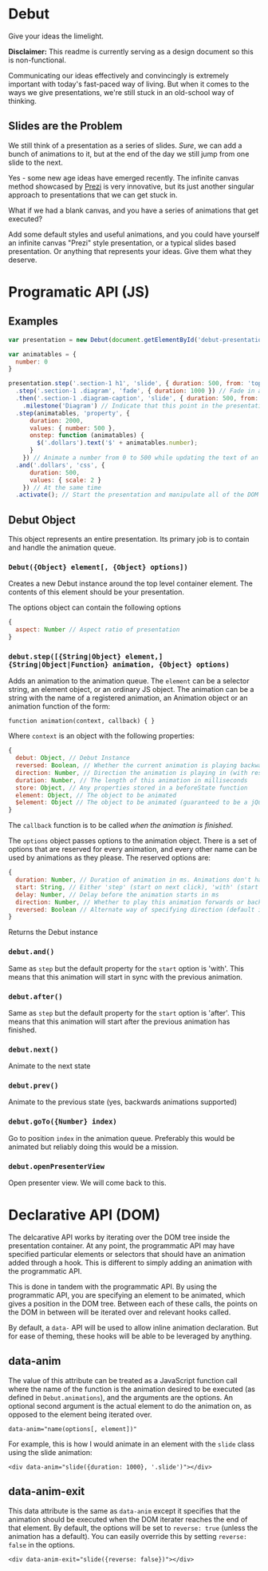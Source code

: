 Debut
=====

Give your ideas the limelight.

**Disclaimer:** This readme is currently serving as a design document so this is non-functional.

Communicating our ideas effectively and convincingly is extremely important with today's fast-paced way of living. But when it comes to the ways we give presentations, we're still stuck in an old-school way of thinking.

## Slides are the Problem

We still think of a presentation as a series of slides. *Sure*, we can add a bunch of animations to it, but at the end of the day we still jump from one slide to the next.

Yes - some new age ideas have emerged recently. The infinite canvas method showcased by [Prezi](http://prezi.com) is very innovative, but its just another singular approach to presentations that we can get stuck in.

What if we had a blank canvas, and you have a series of animations that get executed?

Add some default styles and useful animations, and you could have yourself an infinite canvas "Prezi" style presentation, or a typical slides based presentation. Or anything that represents your ideas. Give them what they deserve.

# Programatic API (JS)

## Examples

```js
var presentation = new Debut(document.getElementById('debut-presentation');

var animatables = {
  number: 0
}

presentation.step('.section-1 h1', 'slide', { duration: 500, from: 'top' }) // Slide in the heading from the top
  .step('.section-1 .diagram', 'fade', { duration: 1000 }) // Fade in an image
  .then('.section-1 .diagram-caption', 'slide', { duration: 500, from: 'bottom' }) // Afterwards, slide the caption from the bottom
	.milestone('Diagram') // Indicate that this point in the presentation is one that we'd like to skip to in presenter view
  .step(animatables, 'property', { 
      duration: 2000, 
      values: { number: 500 },
      onstep: function (animatables) {
        $('.dollars').text('$' + animatables.number);
      }
    }) // Animate a number from 0 to 500 while updating the text of an element to represent that
  .and('.dollars', 'css', { 
      duration: 500, 
      values: { scale: 2 }
    }) // At the same time
  .activate(); // Start the presentation and manipulate all of the DOM stuff
```

## Debut Object

This object represents an entire presentation. Its primary job is to contain and handle the animation queue.

### `Debut({Object} element[, {Object} options])`

Creates a new Debut instance around the top level container element. The contents of this element should be your presentation.

The options object can contain the following options

```js
{
  aspect: Number // Aspect ratio of presentation
}
```

### `debut.step([{String|Object} element,] {String|Object|Function} animation, {Object} options)`

Adds an animation to the animation queue. The `element` can be a selector string, an element object, or an ordinary JS object. The animation can be a string with the name of a registered animation, an Animation object or an animation function of the form:

    function animation(context, callback) { }

Where `context` is an object with the following properties:

```js
{
  debut: Object, // Debut Instance
  reversed: Boolean, // Whether the current animation is playing backwards (along the animation queue)
  direction: Number, // Direction the animation is playing in (with respect to the animation definition) - reversed is taken into account
  duration: Number, // The length of this animation in milliseconds
  store: Object, // Any properties stored in a beforeState function
  element: Object, // The object to be animated
  $element: Object // The object to be animated (guaranteed to be a jQuery object)
}
```

The `callback` function is to be called *when the animation is finished*.

The `options` object passes options to the animation object. There is a set of options that are reserved for every animation, and every other name can be used by animations as they please. The reserved options are:

```js
{
  duration: Number, // Duration of animation in ms. Animations don't have to respect it
  start: String, // Either 'step' (start on next click), 'with' (start at the same time as the last one), 'after' (start as the previous animation finishes)
  delay: Number, // Delay before the animation starts in ms
  direction: Number, // Whether to play this animation forwards or backwards. -1 for backwards, 1 for forwards (default is 1)
  reversed: Boolean // Alternate way of specifying direction (default is false)
}
```

Returns the Debut instance

### `debut.and()`

Same as `step` but the default property for the `start` option is 'with'. This means that this animation will start in sync with the previous animation.

### `debut.after()`

Same as `step` but the default property for the `start` option is 'after'. This means that this animation will start after the previous animation has finished.

### `debut.next()`

Animate to the next state

### `debut.prev()`

Animate to the previous state (yes, backwards animations supported)

### `debut.goTo({Number} index)`

Go to position `index` in the animation queue. Preferably this would be animated but reliably doing this would be a mission.

### `debut.openPresenterView`

Open presenter view. We will come back to this.


# Declarative API (DOM)

The delcarative API works by iterating over the DOM tree inside the presentation container.
At any point, the programmatic API may have specified particular elements or selectors that
should have an animation added through a hook. This is different to simply adding an animation
with the programmatic API.

This is done in tandem with the programmatic API. By using the programmatic API, you are specifying
an element to be animated, which gives a position in the DOM tree. Between each of these calls,
the points on the DOM in between will be iterated over and relevant hooks called.

By default, a `data-` API will be used to allow inline animation declaration. But for ease of theming,
these hooks will be able to be leveraged by anything.

## data-anim

The value of this attribute can be treated as a JavaScript function call where the name of the 
function is the animation desired to be executed (as defined in `Debut.animations`), and the arguments
are the options. An optional second argument is the actual element to do the animation on,
as opposed to the element being iterated over.

    data-anim="name(options[, element])"

For example, this is how I would animate in an element with the `slide` class using the slide
animation:

    <div data-anim="slide({duration: 1000}, '.slide')"></div>

## data-anim-exit

This data attribute is the same as `data-anim` except it specifies that the animation
should be executed when the DOM iterater reaches the end of that element. By default,
the options will be set to `reverse: true` (unless the animation has a default). You can
easily override this by setting `reverse: false` in the options.

    <div data-anim-exit="slide({reverse: false})"></div>
